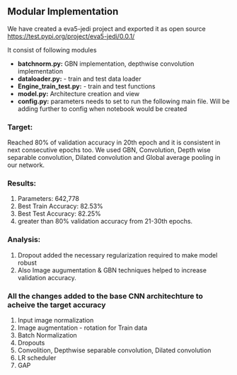 ## Modular Implementation

We have created a eva5-jedi project and exported it as open source https://test.pypi.org/project/eva5-jedi/0.0.1/

It consist of following modules

- **batchnorm.py:** GBN implementation, depthwise convolution implementation
- **dataloader.py:** - train and test data loader
- **Engine_train_test.py:** - train and test functions
- **model.py:** Architecture creation and view
- **config.py:** parameters needs to set to run the following main file. Will be adding further to config when notebook would be created



### Target:

Reached 80% of validation accuracy  in 20th epoch and it is consistent in next consecutive epochs too.  We used GBN, Convolution, Depth wise separable convolution, Dilated convolution and Global average pooling in our network. 



### Results:

1. Parameters:  642,778 
2. Best Train Accuracy: 82.53%
3. Best Test Accuracy: 82.25%
4. greater than 80% validation accuracy from 21-30th epochs.

### Analysis:

1. Dropout added the necessary regularization required to make model robust
2. Also Image augumentation & GBN techniques helped to increase validation accuracy.
### All the changes added to the base CNN architechture to acheive the target accuracy

1. Input image normalization
2. Image augmentation - rotation for Train data
3. Batch Normalization
4. Dropouts
5. Convolition, Depthwise separable convolution, Dilated convolution
6. LR scheduler
7. GAP
